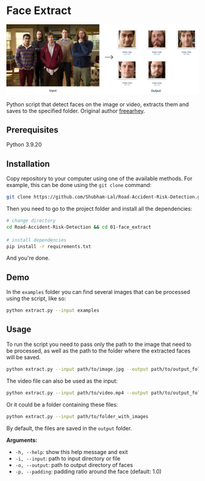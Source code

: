 # Face Extract

![Illustration of how face-extractor works](illustration.png)

Python script that detect faces on the image or video, extracts them and saves to the specified folder.
Original author [freearhey](https://github.com/freearhey).

## Prerequisites
Python 3.9.20

## Installation

Copy repository to your computer using one of the available methods. For example, this can be done using the `git clone` command:

```sh
git clone https://github.com/Shubham-Lal/Road-Accident-Risk-Detection.git
```

Then you need to go to the project folder and install all the dependencies:

```sh
# change directory
cd Road-Accident-Risk-Detection && cd 01-face_extract

# install dependencies
pip install -r requirements.txt
```

And you're done.

## Demo

In the `examples` folder you can find several images that can be processed using the script, like so:

```sh
python extract.py --input examples
```

## Usage

To run the script you need to pass only the path to the image that need to be processed, as well as the path to the folder where the extracted faces will be saved.

```sh
python extract.py --input path/to/image.jpg --output path/to/output_folder
```

The video file can also be used as the input:

```sh
python extract.py --input path/to/video.mp4 --output path/to/output_folder
```

Or it could be a folder containing these files:

```sh
python extract.py --input path/to/folder_with_images
```

By default, the files are saved in the `output` folder.

**Arguments:**

- `-h, --help`: show this help message and exit
- `-i, --input`: path to input directory or file
- `-o, --output`: path to output directory of faces
- `-p, --padding`: padding ratio around the face (default: 1.0)
